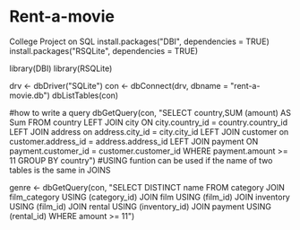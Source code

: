# Rent-a-movie
College Project on SQL 
install.packages("DBI", dependencies = TRUE)
install.packages("RSQLite", dependencies = TRUE)

library(DBI)
library(RSQLite)

drv <- dbDriver("SQLite")
con <- dbConnect(drv, dbname = "rent-a-movie.db")
dbListTables(con)

#how to write a query
dbGetQuery(con, "SELECT country,SUM (amount) AS Sum
           FROM country
           LEFT JOIN city
           ON city.country_id = country.country_id
           LEFT JOIN address on address.city_id = city.city_id
           LEFT JOIN customer on customer.address_id = address.address_id
           LEFT JOIN payment ON payment.customer_id = customer.customer_id
           WHERE payment.amount >= 11
           GROUP BY country")
#USING funtion can be used if the name of two tables is the same in JOINS

genre <- dbGetQuery(con, "SELECT DISTINCT name
                           FROM category
                           JOIN film_category USING (category_id)
                           JOIN film USING (film_id)
                           JOIN inventory USING (film_id)
                           JOIN rental USING (inventory_id)
                           JOIN payment USING (rental_id)
                           WHERE amount >= 11")
